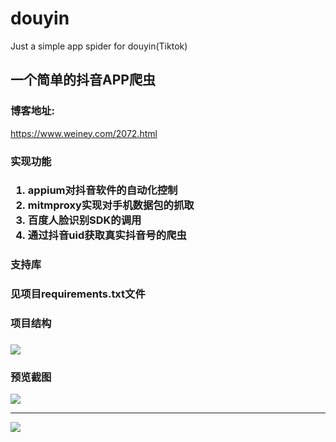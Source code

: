 # douyin
Just a simple app spider for douyin(Tiktok)

<h2>一个简单的抖音APP爬虫</h2>

<h3>博客地址:</h3>
<a href="https://www.weiney.com/2072.html">https://www.weiney.com/2072.html</a>

<h3>实现功能<h3>
<ol>
  <li>appium对抖音软件的自动化控制</li>
  <li>mitmproxy实现对手机数据包的抓取</li>
  <li>百度人脸识别SDK的调用</li>
  <li>通过抖音uid获取真实抖音号的爬虫</li>
</ol>
<h3>支持库<h3>
  <p>见项目requirements.txt文件</p>
<h3>项目结构<h3>
  <img src="https://www.weiney.com/wp-content/uploads/2019/05/2019052308000221.png" style="display:block; margin: 0 auto;" width:400px; height:auto />
  
<h3>预览截图</h3>

<img src="https://www.weiney.com/wp-content/uploads/2019/05/2019052313393430.gif" style="display:block; margin: 0 auto;" />

<hr />
<img src="https://www.weiney.com/wp-content/uploads/2019/05/2019052401144590.gif" style="display:block; margin: 0 auto;" />
